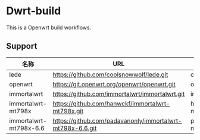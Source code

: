 # Dwrt-build

This is a Openwrt build workflows.

## Support

| 名称         | URL                                                       | SHORT                    |
|--------------|------------------------------------------------------------|--------------------------|
| lede         | https://github.com/coolsnowwolf/lede.git                   | coolsnowwolf/lede        |
| openwrt      | https://git.openwrt.org/openwrt/openwrt.git                | openwrt/openwrt          |
| immortalwrt  | https://github.com/immortalwrt/immortalwrt.git             | immortalwrt/immortalwrt  |
| immortalwrt-mt798x         | https://github.com/hanwckf/immortalwrt-mt798x.git                   |  hanwckf/immortalwrt-mt798x         |
| immortalwrt-mt798x-6.6         | https://github.com/padavanonly/immortalwrt-mt798x-6.6.git                   |  padavanonly/immortalwrt-mt798x-6.6         |

